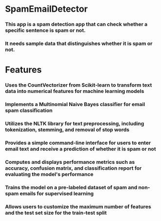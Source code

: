 # SpamEmailDetector

### This app is a spam detection app that can check whether a specific sentence is spam or not.
### It needs sample data that distinguishes whether it is spam or not.

# Features

### Uses the CountVectorizer from Scikit-learn to transform text data into numerical features for machine learning models
### Implements a Multinomial Naive Bayes classifier for email spam classification
### Utilizes the NLTK library for text preprocessing, including tokenization, stemming, and removal of stop words
### Provides a simple command-line interface for users to enter email text and receive a prediction of whether it is spam or not
### Computes and displays performance metrics such as accuracy, confusion matrix, and classification report for evaluating the model's performance
### Trains the model on a pre-labeled dataset of spam and non-spam emails for supervised learning
### Allows users to customize the maximum number of features and the test set size for the train-test split
